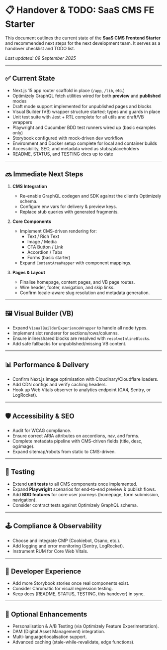# 📋 Handover & TODO: SaaS CMS FE Starter

This document outlines the current state of the **SaaS CMS Frontend Starter** and recommended next steps for the next development team. It serves as a handover checklist and TODO list.

_Last updated: 09 September 2025_

---

## ✅ Current State

- Next.js 15 app router scaffold in place (`/app`, `/lib`, etc.)
- Optimizely GraphQL fetch utilities wired for both **preview** and **published** modes
- Draft mode support implemented for unpublished pages and blocks
- Visual Builder (VB) wrapper structure started; types and guards in place
- Unit test suite with Jest + RTL complete for all utils and draft/VB wrappers
- Playwright and Cucumber BDD test runners wired up (basic examples only)
- Storybook configured with mock-driven dev workflow
- Environment and Docker setup complete for local and container builds
- Accessibility, SEO, and metadata wired as stubs/placeholders
- README, STATUS, and TESTING docs up to date

---

## 🔜 Immediate Next Steps

1. **CMS Integration**
   - Re-enable GraphQL codegen and SDK against the client’s Optimizely schema.
   - Configure env vars for delivery & preview keys.
   - Replace stub queries with generated fragments.

2. **Core Components**
   - Implement CMS-driven rendering for:
     - Text / Rich Text
     - Image / Media
     - CTA Button / Link
     - Accordion / Tabs
     - Forms (basic starter)
   - Expand `ContentAreaMapper` with component mappings.

3. **Pages & Layout**
   - Finalise homepage, content pages, and VB page routes.
   - Wire header, footer, navigation, and skip links.
   - Confirm locale-aware slug resolution and metadata generation.

---

## 🖼️ Visual Builder (VB)

- Expand `VisualBuilderExperienceWrapper` to handle all node types.
- Implement slot renderer for sections/rows/columns.
- Ensure inline/shared blocks are resolved with `resolveInlineBlocks`.
- Add safe fallbacks for unpublished/missing VB content.

---

## 📊 Performance & Delivery

- Confirm Next.js image optimisation with Cloudinary/Cloudflare loaders.
- Add CDN configs and verify caching headers.
- Hook up Web Vitals observer to analytics endpoint (GA4, Sentry, or LogRocket).

---

## 🛡️ Accessibility & SEO

- Audit for WCAG compliance.
- Ensure correct ARIA attributes on accordions, nav, and forms.
- Complete metadata pipeline with CMS-driven fields (title, desc, og:image).
- Expand sitemap/robots from static to CMS-driven.

---

## 🧪 Testing

- Extend **unit tests** to all CMS components once implemented.
- Expand **Playwright** scenarios for end-to-end preview & publish flows.
- Add **BDD features** for core user journeys (homepage, form submission, navigation).
- Consider contract tests against Optimizely GraphQL schema.

---

## 🕹️ Compliance & Observability

- Choose and integrate CMP (Cookiebot, Osano, etc.).
- Add logging and error monitoring (Sentry, LogRocket).
- Instrument RUM for Core Web Vitals.

---

## 🔧 Developer Experience

- Add more Storybook stories once real components exist.
- Consider Chromatic for visual regression testing.
- Keep docs (README, STATUS, TESTING, this handover) in sync.

---

## 🎯 Optional Enhancements

- Personalisation & A/B Testing (via Optimizely Feature Experimentation).
- DAM (Digital Asset Management) integration.
- Multi-language/localisation support.
- Advanced caching (stale-while-revalidate, edge functions).
